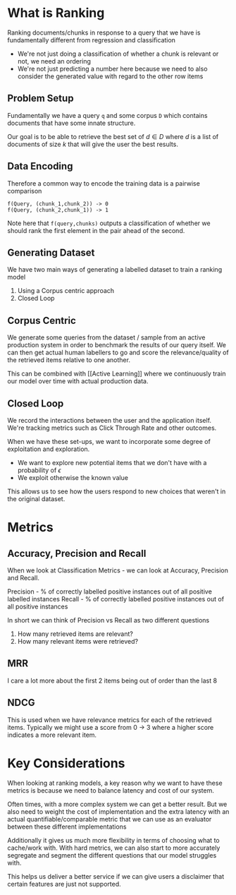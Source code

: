 # What is Ranking

Ranking documents/chunks in response to a query that we have is fundamentally different from regression and classification

- We're not just doing a classification of whether a chunk is relevant or not, we need an ordering
- We're not just predicting a number here because we need to also consider the generated value with regard to the other row items
## Problem Setup

Fundamentally we have a query `q` and some corpus `D` which contains documents that have some innate structure.

Our goal is to be able to retrieve the best set of $d \in D$ where $d$ is a list of documents of size $k$ that will give the user the best results.
## Data Encoding

Therefore a common way to encode the training data is a pairwise comparison

```
f(Query, (chunk_1,chunk_2)) -> 0
f(Query, (chunk_2,chunk_1)) -> 1 
```

Note here that `f(query,chunks)` outputs a classification of whether we should rank the first element in the pair ahead of the second.

## Generating Dataset

We have two main ways of generating a labelled dataset to train a ranking model

1. Using a Corpus centric approach
2. Closed Loop

## Corpus Centric

We generate some queries from the dataset / sample from an active production system in order to benchmark the results of our query itself. We can then get actual human labellers to go and score the relevance/quality of the retrieved items relative to one another.

This can be combined with [[Active Learning]] where we continuously train our model over time with actual production data.

## Closed Loop

We record the interactions between the user and the application itself. We're tracking metrics such as Click Through Rate and other outcomes.

When we have these set-ups, we want to incorporate some degree of exploitation and exploration.
- We want to explore new potential items that we don't have with a probability of $\epsilon$ 
- We exploit otherwise the known value

This allows us to see how the users respond to new choices that weren't in the original dataset.

# Metrics

## Accuracy, Precision and Recall

When we look at Classification Metrics - we can look at Accuracy, Precision and Recall. 

Precision - % of correctly labelled positive instances out of all positive labelled instances
Recall - % of correctly labelled positive instances out of all positive instances

In short we can think of Precision vs Recall as two different questions

1. How many retrieved items are relevant?
2. How many relevant items were retrieved?

## MRR

I care a lot more about the first 2 items being out of order than the last 8

## NDCG

This is used when we have relevance metrics for each of the retrieved items. Typically we might use a score from 0 -> 3 where a higher score indicates a more relevant item.



# Key Considerations

When looking at ranking models, a key reason why we want to have these metrics is because we need to balance latency and cost of our system.

Often times, with a more complex system we can get a better result. But we also need to weight the cost of implementation and the extra latency with an actual quantifiable/comparable metric that we can use as an evaluator between these different implementations

Additionally it gives us much more flexibility in terms of choosing what to cache/work with. With hard metrics, we can also start to more accurately segregate and segment the different questions that our model struggles with.

This helps us deliver a better service if we can give users a disclaimer that certain features are just not supported.
